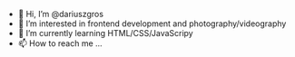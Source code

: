 - 👋 Hi, I’m @dariuszgros
- 👀 I’m interested in frontend development and photography/videography
- 🌱 I’m currently learning HTML/CSS/JavaScripy
- 📫 How to reach me ...

<!---
dariuszgros/dariuszgros is a ✨ special ✨ repository because its `README.md` (this file) appears on your GitHub profile.
You can click the Preview link to take a look at your changes.
--->
